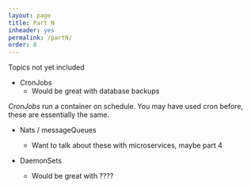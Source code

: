 ```yaml
---
layout: page
title: Part N
inheader: yes
permalink: /partN/
order: 8
---
```


Topics not yet included

- CronJobs
  - Would be great with database backups

*CronJobs* run a container on schedule. You may have used cron before, these are essentially the same.

- Nats / messageQueues
  - Want to talk about these with microservices, maybe part 4

- DaemonSets
  - Would be great with ????


